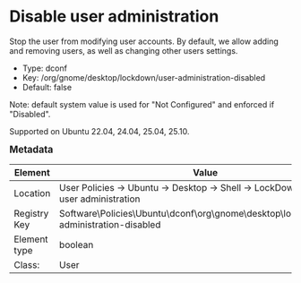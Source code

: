 # Disable user administration

Stop the user from modifying user accounts. By default, we allow adding and removing users, as well as changing other users settings.

- Type: dconf
- Key: /org/gnome/desktop/lockdown/user-administration-disabled
- Default: false

Note: default system value is used for "Not Configured" and enforced if "Disabled".

Supported on Ubuntu 22.04, 24.04, 25.04, 25.10.



<span style="font-size: larger;">**Metadata**</span>

| Element      | Value            |
| ---          | ---              |
| Location     | User Policies -> Ubuntu -> Desktop -> Shell -> LockDown -> Disable user administration    |
| Registry Key | Software\Policies\Ubuntu\dconf\org\gnome\desktop\lockdown\user-administration-disabled         |
| Element type | boolean |
| Class:       | User       |
